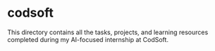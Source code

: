 # codsoft
This directory contains all the tasks, projects, and learning resources completed during my AI-focused internship at CodSoft.  
